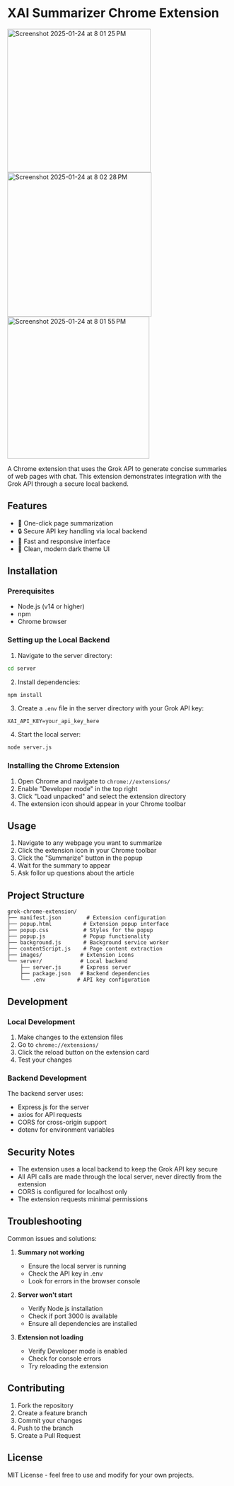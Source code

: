 # XAI Summarizer Chrome Extension
<img width="324" alt="Screenshot 2025-01-24 at 8 01 25 PM" src="https://github.com/user-attachments/assets/33fcd64c-257b-408a-be8d-74b39146df88" />
<img width="326" alt="Screenshot 2025-01-24 at 8 02 28 PM" src="https://github.com/user-attachments/assets/4fbdcdd7-868c-47ca-8a18-376e719d6bec" />
<img width="321" alt="Screenshot 2025-01-24 at 8 01 55 PM" src="https://github.com/user-attachments/assets/44b06ca1-bc77-46fc-bbc1-55a695c42597" />


A Chrome extension that uses the Grok API to generate concise summaries of web pages with chat. This extension demonstrates integration with the Grok API through a secure local backend.

## Features

- 🚀 One-click page summarization
- 🔒 Secure API key handling via local backend
- 💨 Fast and responsive interface
- 🎨 Clean, modern dark theme UI

## Installation

### Prerequisites

- Node.js (v14 or higher)
- npm
- Chrome browser

### Setting up the Local Backend

1. Navigate to the server directory:
```bash
cd server
```

2. Install dependencies:
```bash
npm install
```

3. Create a `.env` file in the server directory with your Grok API key:
```
XAI_API_KEY=your_api_key_here
```

4. Start the local server:
```bash
node server.js
```

### Installing the Chrome Extension

1. Open Chrome and navigate to `chrome://extensions/`
2. Enable "Developer mode" in the top right
3. Click "Load unpacked" and select the extension directory
4. The extension icon should appear in your Chrome toolbar

## Usage

1. Navigate to any webpage you want to summarize
2. Click the extension icon in your Chrome toolbar
3. Click the "Summarize" button in the popup
4. Wait for the summary to appear
5. Ask follor up questions about the article

## Project Structure

```
grok-chrome-extension/
├── manifest.json        # Extension configuration
├── popup.html          # Extension popup interface
├── popup.css           # Styles for the popup
├── popup.js            # Popup functionality
├── background.js       # Background service worker
├── contentScript.js    # Page content extraction
├── images/            # Extension icons
└── server/            # Local backend
    ├── server.js      # Express server
    ├── package.json   # Backend dependencies
    └── .env          # API key configuration
```

## Development

### Local Development

1. Make changes to the extension files
2. Go to `chrome://extensions/`
3. Click the reload button on the extension card
4. Test your changes

### Backend Development

The backend server uses:
- Express.js for the server
- axios for API requests
- CORS for cross-origin support
- dotenv for environment variables

## Security Notes

- The extension uses a local backend to keep the Grok API key secure
- All API calls are made through the local server, never directly from the extension
- CORS is configured for localhost only
- The extension requests minimal permissions

## Troubleshooting

Common issues and solutions:

1. **Summary not working**
   - Ensure the local server is running
   - Check the API key in .env
   - Look for errors in the browser console

2. **Server won't start**
   - Verify Node.js installation
   - Check if port 3000 is available
   - Ensure all dependencies are installed

3. **Extension not loading**
   - Verify Developer mode is enabled
   - Check for console errors
   - Try reloading the extension

## Contributing

1. Fork the repository
2. Create a feature branch
3. Commit your changes
4. Push to the branch
5. Create a Pull Request

## License

MIT License - feel free to use and modify for your own projects.
